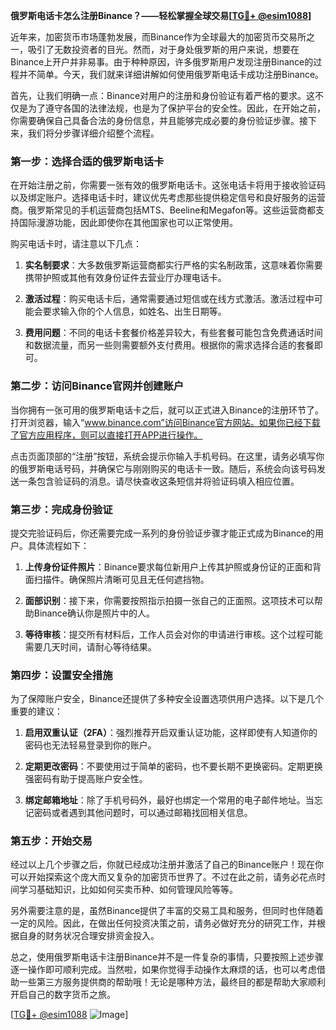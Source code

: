 **俄罗斯电话卡怎么注册Binance？——轻松掌握全球交易[[TG💪+ @esim1088](https://t.me/s/esim1088)]**

近年来，加密货币市场蓬勃发展，而Binance作为全球最大的加密货币交易所之一，吸引了无数投资者的目光。然而，对于身处俄罗斯的用户来说，想要在Binance上开户并非易事。由于种种原因，许多俄罗斯用户发现注册Binance的过程并不简单。今天，我们就来详细讲解如何使用俄罗斯电话卡成功注册Binance。

首先，让我们明确一点：Binance对用户的注册和身份验证有着严格的要求。这不仅是为了遵守各国的法律法规，也是为了保护平台的安全性。因此，在开始之前，你需要确保自己具备合法的身份信息，并且能够完成必要的身份验证步骤。接下来，我们将分步骤详细介绍整个流程。

### 第一步：选择合适的俄罗斯电话卡

在开始注册之前，你需要一张有效的俄罗斯电话卡。这张电话卡将用于接收验证码以及绑定账户。选择电话卡时，建议优先考虑那些提供稳定信号和良好服务的运营商。俄罗斯常见的手机运营商包括MTS、Beeline和Megafon等。这些运营商都支持国际漫游功能，因此即使你在其他国家也可以正常使用。

购买电话卡时，请注意以下几点：

1. **实名制要求**：大多数俄罗斯运营商都实行严格的实名制政策，这意味着你需要携带护照或其他有效身份证件去营业厅办理电话卡。
   
2. **激活过程**：购买电话卡后，通常需要通过短信或在线方式激活。激活过程中可能会要求输入你的个人信息，如姓名、出生日期等。

3. **费用问题**：不同的电话卡套餐价格差异较大，有些套餐可能包含免费通话时间和数据流量，而另一些则需要额外支付费用。根据你的需求选择合适的套餐即可。

### 第二步：访问Binance官网并创建账户

当你拥有一张可用的俄罗斯电话卡之后，就可以正式进入Binance的注册环节了。打开浏览器，输入“www.binance.com”访问Binance官方网站。如果你已经下载了官方应用程序，则可以直接打开APP进行操作。

点击页面顶部的“注册”按钮，系统会提示你输入手机号码。在这里，请务必填写你的俄罗斯电话号码，并确保它与刚刚购买的电话卡一致。随后，系统会向该号码发送一条包含验证码的消息。请尽快查收这条短信并将验证码填入相应位置。

### 第三步：完成身份验证

提交完验证码后，你还需要完成一系列的身份验证步骤才能正式成为Binance的用户。具体流程如下：

1. **上传身份证件照片**：Binance要求每位新用户上传其护照或身份证的正面和背面扫描件。确保照片清晰可见且无任何遮挡物。

2. **面部识别**：接下来，你需要按照指示拍摄一张自己的正面照。这项技术可以帮助Binance确认你是照片中的人。

3. **等待审核**：提交所有材料后，工作人员会对你的申请进行审核。这个过程可能需要几天时间，请耐心等待结果。

### 第四步：设置安全措施

为了保障账户安全，Binance还提供了多种安全设置选项供用户选择。以下是几个重要的建议：

1. **启用双重认证（2FA）**：强烈推荐开启双重认证功能，这样即使有人知道你的密码也无法轻易登录到你的账户。

2. **定期更改密码**：不要使用过于简单的密码，也不要长期不更换密码。定期更换强密码有助于提高账户安全性。

3. **绑定邮箱地址**：除了手机号码外，最好也绑定一个常用的电子邮件地址。当忘记密码或者遇到其他问题时，可以通过邮箱找回相关信息。

### 第五步：开始交易

经过以上几个步骤之后，你就已经成功注册并激活了自己的Binance账户！现在你可以开始探索这个庞大而又复杂的加密货币世界了。不过在此之前，请务必花点时间学习基础知识，比如如何买卖币种、如何管理风险等等。

另外需要注意的是，虽然Binance提供了丰富的交易工具和服务，但同时也伴随着一定的风险。因此，在做出任何投资决策之前，请务必做好充分的研究工作，并根据自身的财务状况合理安排资金投入。

总之，使用俄罗斯电话卡注册Binance并不是一件复杂的事情，只要按照上述步骤逐一操作即可顺利完成。当然啦，如果你觉得手动操作太麻烦的话，也可以考虑借助一些第三方服务提供商的帮助哦！无论是哪种方法，最终目的都是帮助大家顺利开启自己的数字货币之旅。

[[TG💪+ @esim1088](https://t.me/s/esim1088) ![Image](https://i.postimg.cc/4NQfJmqS/Snipaste-2025-05-13-00-14-12.png)]